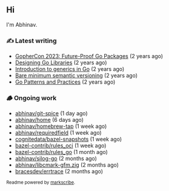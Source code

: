 ## Hi

I'm Abhinav.

### ✍️ Latest writing


- [GopherCon 2023: Future-Proof Go Packages](https://abhinavg.net/2023/09/27/future-proof-packages/) (2 years ago)
- [Designing Go Libraries](https://abhinavg.net/2022/12/06/designing-go-libraries/) (2 years ago)
- [Introduction to generics in Go](https://abhinavg.net/2022/11/23/generics-intro/) (2 years ago)
- [Bare minimum semantic versioning](https://abhinavg.net/2022/11/07/semver/) (2 years ago)
- [Go Patterns and Practices](https://abhinavg.net/2022/09/19/go-patterns-and-practices-talk/) (2 years ago)

### 🪵 Ongoing work


- [abhinav/git-spice](https://github.com/abhinav/git-spice) (1 day ago)
- [abhinav/home](https://github.com/abhinav/home) (6 days ago)
- [abhinav/homebrew-tap](https://github.com/abhinav/homebrew-tap) (1 week ago)
- [abhinav/requiredfield](https://github.com/abhinav/requiredfield) (1 week ago)
- [cognitedata/bazel-snapshots](https://github.com/cognitedata/bazel-snapshots) (1 week ago)
- [bazel-contrib/rules_oci](https://github.com/bazel-contrib/rules_oci) (1 week ago)
- [bazel-contrib/rules_go](https://github.com/bazel-contrib/rules_go) (1 month ago)
- [abhinav/silog-go](https://github.com/abhinav/silog-go) (2 months ago)
- [abhinav/libcmark-gfm.zig](https://github.com/abhinav/libcmark-gfm.zig) (2 months ago)
- [bracesdev/errtrace](https://github.com/bracesdev/errtrace) (2 months ago)

<sub>Readme powered by [markscribe](https://github.com/muesli/markscribe).</sub>
